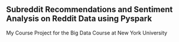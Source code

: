 ## Subreddit Recommendations and Sentiment Analysis on Reddit Data using Pyspark

My Course Project for the Big Data Course at New York University
